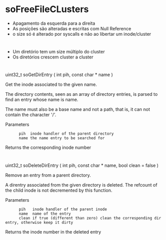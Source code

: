 # soFreeFileCLusters
- Apagamento da esquerda para a direita
- As posições são alteradas e escritas com Null Reference
- o size só é alterado por syscalls e não ao libertar um inode/cluster

# 
- Um diretório tem um size múltiplo do cluster
- Os diretórios crescem cluster a cluster

# 
uint32_t soGetDirEntry ( int           pih,
                            const char *  name
                          )

   Get the inode associated to the given name.

   The directory contents, seen as an array of directory entries, is parsed to find an entry whose name is name.

   The name must also be a base name and not a path, that is, it can not contain the character '/'.

   Parameters

          pih  inode handler of the parent directory
          name the name entry to be searched for

   Returns
          the corresponding inode number

# 
 uint32_t soDeleteDirEntry ( int           pih,
                               const char *  name,
                               bool          clean = false
                             )

   Remove an entry from a parent directory.

   A direntry associated from the given directory is deleted. The refcount of the child inode is not decremented
   by this function.

   Parameters

          pih   inode handler of the parent inode
          name  name of the entry
          clean if true (different than zero) clean the corresponding dir entry, otherwise keep it dirty

   Returns
          the inode number in the deleted entry
 


